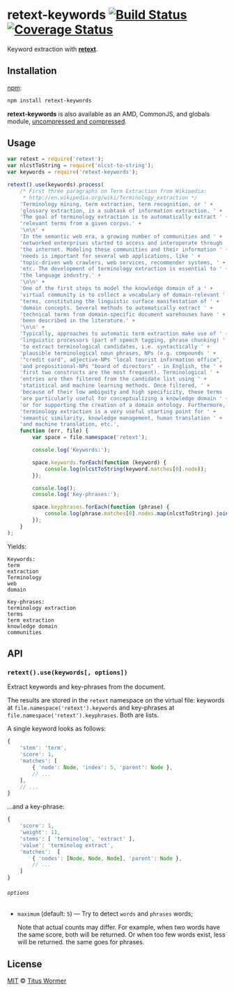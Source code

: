 # retext-keywords [![Build Status][travis-badge]][travis] [![Coverage Status][codecov-badge]][codecov]

<!--lint disable heading-increment list-item-spacing-->

Keyword extraction with [**retext**][retext].

## Installation

[npm][npm-install]:

```bash
npm install retext-keywords
```

**retext-keywords** is also available as an AMD, CommonJS, and
globals module, [uncompressed and compressed][releases].

## Usage

```javascript
var retext = require('retext');
var nlcstToString = require('nlcst-to-string');
var keywords = require('retext-keywords');

retext().use(keywords).process(
    /* First three paragraphs on Term Extraction from Wikipedia:
     * http://en.wikipedia.org/wiki/Terminology_extraction */
    'Terminology mining, term extraction, term recognition, or ' +
    'glossary extraction, is a subtask of information extraction. ' +
    'The goal of terminology extraction is to automatically extract ' +
    'relevant terms from a given corpus.' +
    '\n\n' +
    'In the semantic web era, a growing number of communities and ' +
    'networked enterprises started to access and interoperate through ' +
    'the internet. Modeling these communities and their information ' +
    'needs is important for several web applications, like ' +
    'topic-driven web crawlers, web services, recommender systems, ' +
    'etc. The development of terminology extraction is essential to ' +
    'the language industry.' +
    '\n\n' +
    'One of the first steps to model the knowledge domain of a ' +
    'virtual community is to collect a vocabulary of domain-relevant ' +
    'terms, constituting the linguistic surface manifestation of ' +
    'domain concepts. Several methods to automatically extract ' +
    'technical terms from domain-specific document warehouses have ' +
    'been described in the literature.' +
    '\n\n' +
    'Typically, approaches to automatic term extraction make use of ' +
    'linguistic processors (part of speech tagging, phrase chunking) ' +
    'to extract terminological candidates, i.e. syntactically ' +
    'plausible terminological noun phrases, NPs (e.g. compounds ' +
    '"credit card", adjective-NPs "local tourist information office", ' +
    'and prepositional-NPs "board of directors" - in English, the ' +
    'first two constructs are the most frequent). Terminological ' +
    'entries are then filtered from the candidate list using ' +
    'statistical and machine learning methods. Once filtered, ' +
    'because of their low ambiguity and high specificity, these terms ' +
    'are particularly useful for conceptualizing a knowledge domain ' +
    'or for supporting the creation of a domain ontology. Furthermore, ' +
    'terminology extraction is a very useful starting point for ' +
    'semantic similarity, knowledge management, human translation ' +
    'and machine translation, etc.',
    function (err, file) {
        var space = file.namespace('retext');

        console.log('Keywords:');

        space.keywords.forEach(function (keyword) {
            console.log(nlcstToString(keyword.matches[0].node));
        });

        console.log();
        console.log('Key-phrases:');

        space.keyphrases.forEach(function (phrase) {
            console.log(phrase.matches[0].nodes.map(nlcstToString).join(''));
        });
    }
);
```

Yields:

```text
Keywords:
term
extraction
Terminology
web
domain

Key-phrases:
terminology extraction
terms
term extraction
knowledge domain
communities
```

## API

### `retext().use(keywords[, options])`

Extract keywords and key-phrases from the document.

The results are stored in the `retext` namespace on the virtual file:
keywords at `file.namespace('retext').keywords` and key-phrases at
`file.namespace('retext').keyphrases`.  Both are lists.

A single keyword looks as follows:

```js
{
    'stem': 'term',
    'score': 1,
    'matches': [
        { 'node': Node, 'index': 5, 'parent': Node },
        // ...
    ],
    // ...
}
```

...and a key-phrase:

```js
{
    'score': 1,
    'weight': 11,
    'stems': [ 'terminolog', 'extract' ],
    'value': 'terminolog extract',
    'matches':  [
        { 'nodes': [Node, Node, Node], 'parent': Node },
        // ...
    ]
}
```

###### `options`

*   `maximum` (default: `5`) — Try to detect `words` and `phrases`
    words;

    Note that actual counts may differ. For example, when two words
    have the same score, both will be returned. Or when too few words
    exist, less will be returned. the same goes for phrases.

## License

[MIT][license] © [Titus Wormer][author]

<!-- Definitions -->

[travis-badge]: https://img.shields.io/travis/wooorm/retext-keywords.svg

[travis]: https://travis-ci.org/wooorm/retext-keywords

[codecov-badge]: https://img.shields.io/codecov/c/github/wooorm/retext-keywords.svg

[codecov]: https://codecov.io/github/wooorm/retext-keywords

[npm-install]: https://docs.npmjs.com/cli/install

[releases]: https://github.com/wooorm/retext-keywords/releases

[license]: LICENSE

[author]: http://wooorm.com

[retext]: https://github.com/wooorm/retext

